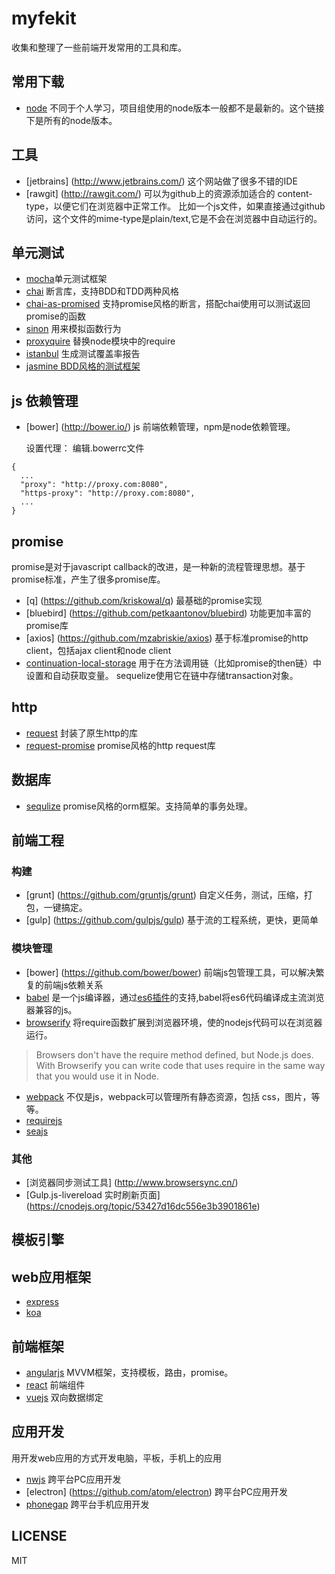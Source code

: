 # myfekit
收集和整理了一些前端开发常用的工具和库。

## 常用下载
* [node](https://nodejs.org/dist/) 不同于个人学习，项目组使用的node版本一般都不是最新的。这个链接下是所有的node版本。

## 工具
* [jetbrains] (http://www.jetbrains.com/) 这个网站做了很多不错的IDE
* [rawgit] (http://rawgit.com/) 可以为github上的资源添加适合的 content-type，以便它们在浏览器中正常工作。
  比如一个js文件，如果直接通过github访问，这个文件的mime-type是plain/text,它是不会在浏览器中自动运行的。


## 单元测试

* [mocha](https://github.com/mochajs/mocha)单元测试框架
* [chai](https://github.com/chaijs/chai) 断言库，支持BDD和TDD两种风格
* [chai-as-promised](https://github.com/domenic/chai-as-promised) 支持promise风格的断言，搭配chai使用可以测试返回promise的函数
* [sinon](https://github.com/sinonjs/sinon) 用来模拟函数行为
* [proxyquire](https://github.com/thlorenz/proxyquire) 替换node模块中的require
* [istanbul](https://github.com/gotwarlost/istanbul) 生成测试覆盖率报告
* [jasmine BDD风格的测试框架](http://jasmine.github.io/edge/introduction.html)

## js 依赖管理
* [bower] (http://bower.io/) js 前端依赖管理，npm是node依赖管理。
   
   设置代理：
   编辑.bowerrc文件
```
{
  ...
  "proxy": "http://proxy.com:8080",
  "https-proxy": "http://proxy.com:8080",
  ...
}
```

## promise
promise是对于javascript callback的改进，是一种新的流程管理思想。基于promise标准，产生了很多promise库。
* [q] (https://github.com/kriskowal/q) 最基础的promise实现
* [bluebird] (https://github.com/petkaantonov/bluebird) 功能更加丰富的promise库
* [axios] (https://github.com/mzabriskie/axios) 基于标准promise的http client，包括ajax client和node client
* [continuation-local-storage](https://www.npmjs.com/package/continuation-local-storage) 用于在方法调用链（比如promise的then链）中设置和自动获取变量。 sequelize使用它在链中存储transaction对象。

## http
* [request](https://github.com/request/request) 封装了原生http的库
* [request-promise](https://github.com/request/request-promise) promise风格的http request库

## 数据库
* [sequlize](https://github.com/sequelize/sequelize) promise风格的orm框架。支持简单的事务处理。

## 前端工程
### 构建
* [grunt] (https://github.com/gruntjs/grunt) 自定义任务，测试，压缩，打包，一键搞定。
* [gulp] (https://github.com/gulpjs/gulp) 基于流的工程系统，更快，更简单
### 模块管理
* [bower] (https://github.com/bower/bower) 前端js包管理工具，可以解决繁复的前端js依赖关系
*  [babel](http://babeljs.io/) 是一个js编译器，通过[es6插件](http://babeljs.io/docs/plugins/preset-es2015/)的支持,babel将es6代码编译成主流浏览器兼容的js。
* [browserify](http://browserify.org/) 将require函数扩展到浏览器环境，使的nodejs代码可以在浏览器运行。
>Browsers don't have the require method defined, but Node.js does. With Browserify you can write code that uses require in the same way that you would use it in Node.
* [webpack](http://webpack.github.io/) 不仅是js，webpack可以管理所有静态资源，包括 css，图片，等等。
* [requirejs](http://www.requirejs.org/)
* [seajs](http://seajs.org/docs/)
### 其他
* [浏览器同步测试工具] (http://www.browsersync.cn/)
* [Gulp.js-livereload 实时刷新页面] (https://cnodejs.org/topic/53427d16dc556e3b3901861e)

## 模板引擎


## web应用框架

* [express](https://github.com/strongloop/express)
* [koa](https://github.com/koajs/koa)

## 前端框架

* [angularjs](https://github.com/angular/angular) MVVM框架，支持模板，路由，promise。
* [react](https://github.com/facebook/react) 前端组件
* [vuejs](http://cn.vuejs.org/) 双向数据绑定

## 应用开发
用开发web应用的方式开发电脑，平板，手机上的应用
* [nwjs](https://github.com/nwjs/nw.js) 跨平台PC应用开发
* [electron] (https://github.com/atom/electron) 跨平台PC应用开发
* [phonegap](https://github.com/sintaxi/phonegap) 跨平台手机应用开发


## LICENSE

MIT





